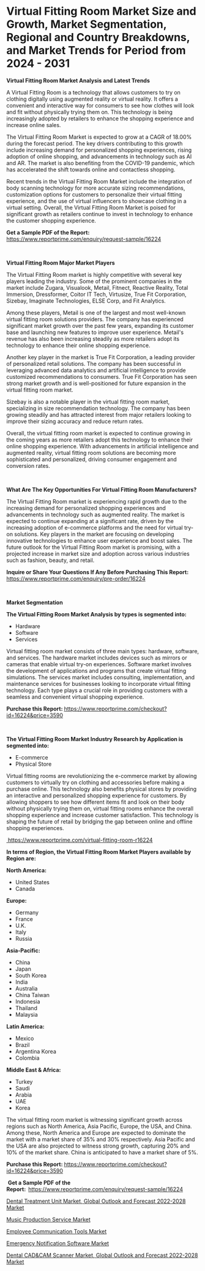 <p><h1>Virtual Fitting Room Market Size and Growth, Market Segmentation, Regional and Country Breakdowns, and Market Trends for Period from 2024 -  2031</h1></p><p><strong>Virtual Fitting Room Market Analysis and Latest Trends</strong></p>
<p><p>A Virtual Fitting Room is a technology that allows customers to try on clothing digitally using augmented reality or virtual reality. It offers a convenient and interactive way for consumers to see how clothes will look and fit without physically trying them on. This technology is being increasingly adopted by retailers to enhance the shopping experience and increase online sales.</p><p>The Virtual Fitting Room Market is expected to grow at a CAGR of 18.00% during the forecast period. The key drivers contributing to this growth include increasing demand for personalized shopping experiences, rising adoption of online shopping, and advancements in technology such as AI and AR. The market is also benefiting from the COVID-19 pandemic, which has accelerated the shift towards online and contactless shopping.</p><p>Recent trends in the Virtual Fitting Room Market include the integration of body scanning technology for more accurate sizing recommendations, customization options for customers to personalize their virtual fitting experience, and the use of virtual influencers to showcase clothing in a virtual setting. Overall, the Virtual Fitting Room Market is poised for significant growth as retailers continue to invest in technology to enhance the customer shopping experience.</p></p>
<p><strong>Get a Sample PDF of the Report:&nbsp;</strong> <a href="https://www.reportprime.com/enquiry/request-sample/16224">https://www.reportprime.com/enquiry/request-sample/16224</a></p>
<p>&nbsp;</p>
<p><strong>Virtual Fitting Room Major Market Players</strong></p>
<p><p>The Virtual Fitting Room market is highly competitive with several key players leading the industry. Some of the prominent companies in the market include Zugara, Visualook, Metail, Fitnect, Reactive Reality, Total Immersion, Dressformer, Coitor IT Tech, Virtusize, True Fit Corporation, Sizebay, Imaginate Technologies, ELSE Corp, and Fit Analytics.</p><p>Among these players, Metail is one of the largest and most well-known virtual fitting room solutions providers. The company has experienced significant market growth over the past few years, expanding its customer base and launching new features to improve user experience. Metail's revenue has also been increasing steadily as more retailers adopt its technology to enhance their online shopping experience.</p><p>Another key player in the market is True Fit Corporation, a leading provider of personalized retail solutions. The company has been successful in leveraging advanced data analytics and artificial intelligence to provide customized recommendations to consumers. True Fit Corporation has seen strong market growth and is well-positioned for future expansion in the virtual fitting room market.</p><p>Sizebay is also a notable player in the virtual fitting room market, specializing in size recommendation technology. The company has been growing steadily and has attracted interest from major retailers looking to improve their sizing accuracy and reduce return rates.</p><p>Overall, the virtual fitting room market is expected to continue growing in the coming years as more retailers adopt this technology to enhance their online shopping experience. With advancements in artificial intelligence and augmented reality, virtual fitting room solutions are becoming more sophisticated and personalized, driving consumer engagement and conversion rates.</p></p>
<p>&nbsp;</p>
<p><strong>What Are The Key Opportunities For Virtual Fitting Room Manufacturers?</strong></p>
<p><p>The Virtual Fitting Room market is experiencing rapid growth due to the increasing demand for personalized shopping experiences and advancements in technology such as augmented reality. The market is expected to continue expanding at a significant rate, driven by the increasing adoption of e-commerce platforms and the need for virtual try-on solutions. Key players in the market are focusing on developing innovative technologies to enhance user experience and boost sales. The future outlook for the Virtual Fitting Room market is promising, with a projected increase in market size and adoption across various industries such as fashion, beauty, and retail.</p></p>
<p><strong>Inquire or Share Your Questions If Any Before Purchasing This Report:</strong> <a href="https://www.reportprime.com/enquiry/pre-order/16224">https://www.reportprime.com/enquiry/pre-order/16224</a></p>
<p>&nbsp;</p>
<p><strong>Market Segmentation</strong></p>
<p><strong>The Virtual Fitting Room Market Analysis by types is segmented into:</strong></p>
<p><ul><li>Hardware</li><li>Software</li><li>Services</li></ul></p>
<p><p>Virtual fitting room market consists of three main types: hardware, software, and services. The hardware market includes devices such as mirrors or cameras that enable virtual try-on experiences. Software market involves the development of applications and programs that create virtual fitting simulations. The services market includes consulting, implementation, and maintenance services for businesses looking to incorporate virtual fitting technology. Each type plays a crucial role in providing customers with a seamless and convenient virtual shopping experience.</p></p>
<p><strong>Purchase this Report:&nbsp;</strong><a href="https://www.reportprime.com/checkout?id=16224&price=3590">https://www.reportprime.com/checkout?id=16224&price=3590</a></p>
<p>&nbsp;</p>
<p><strong>The Virtual Fitting Room Market Industry Research by Application is segmented into:</strong></p>
<p><ul><li>E-commerce</li><li>Physical Store</li></ul></p>
<p><p>Virtual fitting rooms are revolutionizing the e-commerce market by allowing customers to virtually try on clothing and accessories before making a purchase online. This technology also benefits physical stores by providing an interactive and personalized shopping experience for customers. By allowing shoppers to see how different items fit and look on their body without physically trying them on, virtual fitting rooms enhance the overall shopping experience and increase customer satisfaction. This technology is shaping the future of retail by bridging the gap between online and offline shopping experiences.</p></p>
<p><a href="https://www.reportprime.com/virtual-fitting-room-r16224">&nbsp;https://www.reportprime.com/virtual-fitting-room-r16224</a></p>
<p><strong>In terms of Region, the Virtual Fitting Room Market Players available by Region are:</strong></p>
<p>
    <p> <strong> North America: </strong>
        <ul>
            <li>United States</li>
            <li>Canada</li>
        </ul>
        </p> 
    <p> <strong> Europe: </strong>
        <ul>
            <li>Germany</li>
            <li>France</li>
            <li>U.K.</li>
            <li>Italy</li>
            <li>Russia</li>
        </ul>
        </p> 
    <p> <strong> Asia-Pacific: </strong>
        <ul>
            <li>China</li>
            <li>Japan</li>
            <li>South Korea</li>
            <li>India</li>
            <li>Australia</li>
            <li>China Taiwan</li>
            <li>Indonesia</li>
            <li>Thailand</li>
            <li>Malaysia</li>
        </ul>
        </p> 
    <p> <strong> Latin America: </strong>
        <ul>
            <li>Mexico</li>
            <li>Brazil</li>
            <li>Argentina Korea</li>
            <li>Colombia</li>
        </ul>
        </p> 
    <p> <strong> Middle East & Africa: </strong>
        <ul>
            <li>Turkey</li>
            <li>Saudi</li>
            <li>Arabia</li>
            <li>UAE</li>
            <li>Korea</li>
        </ul>
    </p>
    </p>
<p><p>The virtual fitting room market is witnessing significant growth across regions such as North America, Asia Pacific, Europe, the USA, and China. Among these, North America and Europe are expected to dominate the market with a market share of 35% and 30% respectively. Asia Pacific and the USA are also projected to witness strong growth, capturing 20% and 10% of the market share. China is anticipated to have a market share of 5%.</p></p>
<p><strong>Purchase this Report: </strong><a href="https://www.reportprime.com/checkout?id=16224&price=3590">https://www.reportprime.com/checkout?id=16224&price=3590</a></p>
<p>&nbsp;<strong>Get a Sample PDF of the Report:&nbsp;&nbsp;</strong><a href="https://www.reportprime.com/enquiry/request-sample/16224">https://www.reportprime.com/enquiry/request-sample/16224</a></p>
<p><strong></strong></p>
<p><p><a href="https://issuu.com/reportprime-2/docs/dental-treatment-unit-market-global_eff4ac651eab89">Dental Treatment Unit Market, Global Outlook and Forecast 2022-2028 Market</a></p><p><a href="https://medium.com/@benjamin.james7456/global-music-production-service-market-trends-insights-into-growth-opportunities-and-challenges-ac9955363f97">Music Production Service Market</a></p><p><a href="https://github.com/marloy8/Market-Research-Report-List-6/blob/main/employee-communication-tools-market.md">Employee Communication Tools Market</a></p><p><a href="https://github.com/zzflqewx24/Market-Research-Report-List-1/blob/main/emergency-notification-software-market.md">Emergency Notification Software Market</a></p><p><a href="https://issuu.com/reportprime-2/docs/dental-cadcam-scanner-market-global_15b8d1da246a73">Dental CAD&CAM Scanner Market, Global Outlook and Forecast 2022-2028 Market</a></p></p>